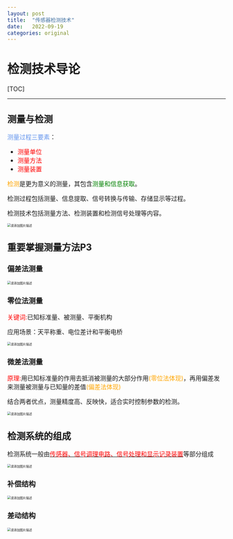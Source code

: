 ```yaml
---
layout: post
title:  "传感器检测技术"
date:   2022-09-19
categories: original
---
```




# 检测技术导论

[TOC]

-----



## 测量与检测

<font color='cornflowerblue'>测量过程三要素</font>：

- <font color='red'>测量单位</font>
- <font color='red'>测量方法</font>
- <font color='red'>测量装置</font>

<font color='orange'>检测</font>是更为意义的测量，其包含<font color='green'>测量和信息获取</font>。

检测过程包括测量、信息提取、信号转换与传输、存储显示等过程。

检测技术包括测量方法、检测装置和检测信号处理等内容。

<img src="https://img-blog.csdnimg.cn/d5893b6c393243bf9b6a75d001a927b0.png" alt="请添加图片描述" style="zoom:50%;" />

## 重要掌握测量方法P3

### 偏差法测量

<img src="https://img-blog.csdnimg.cn/31a102c760bc48a994ef63afff84a0df.png" alt="请添加图片描述" style="zoom:50%;" />

### 零位法测量

<font color='red'>关键词:</font>已知标准量、被测量、平衡机构

应用场景：天平称重、电位差计和平衡电桥

<img src="https://img-blog.csdnimg.cn/427831e25b37412e9d82c6b8e108aaaa.png" alt="请添加图片描述" style="zoom:50%;" />

### 微差法测量

<font color='red'>原理:</font>用已知标准量的作用去抵消被测量的大部分作用<font color='orange'>(零位法体现)</font>，再用偏差发来测量被测量与已知量的差值<font color='orange'>(偏差法体现)</font>

结合两者优点，测量精度高、反映快，适合实时控制参数的检测。

<img src="https://img-blog.csdnimg.cn/d34148720090438e852387f7b08d345f.png" alt="请添加图片描述" style="zoom:50%;" />

## 检测系统的组成

检测系统一般由<u><font color='red'>传感器、信号调理电路、信号处理和显示记录装置</font></u>等部分组成

<img src="https://img-blog.csdnimg.cn/51567ab390d94834a1f1a47ae3fb7c86.png" alt="请添加图片描述" style="zoom:50%;" />

### 补偿结构

<img src="https://img-blog.csdnimg.cn/ed9985034f2346e8aa3d2d4a2933a989.png" alt="请添加图片描述" style="zoom:50%;" />

### 差动结构

<img src="https://img-blog.csdnimg.cn/8c87608ee7b445a58f538496b45a9789.png" alt="请添加图片描述" style="zoom:50%;" />
